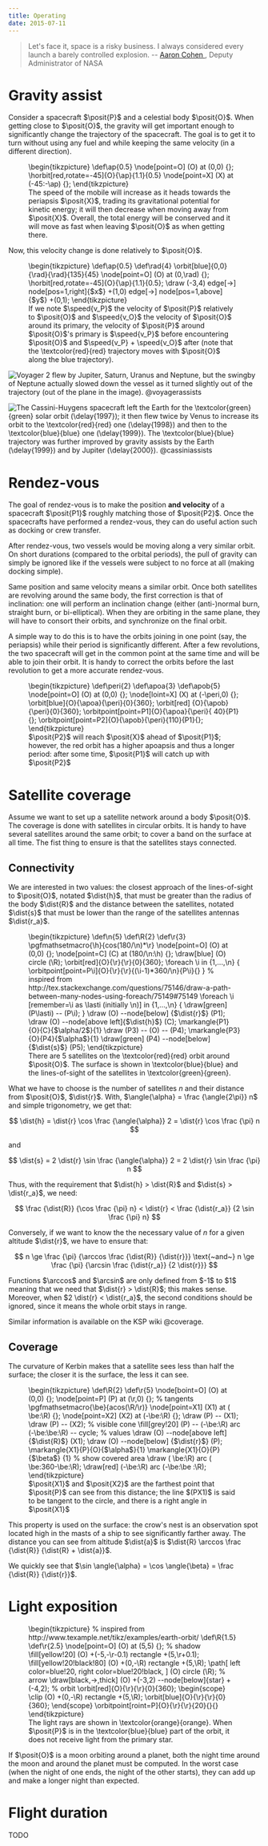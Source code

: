 ```yaml
---
title: Operating
date: 2015-07-11
---
```


> Let's face it, space is a risky business. I always considered every launch a
> barely controlled explosion.
-- [Aaron Cohen
](https://en.wikipedia.org/wiki/Aaron_Cohen_(Deputy_NASA_administrator)),
Deputy Administrator of NASA

Gravity assist
==============

Consider a spacecraft $\posit{P}$ and a celestial body $\posit{O}$. When
getting close to $\posit{O}$, the gravity will get important enough to
significantly change the trajectory of the spacecraft. The goal is to get it to
turn without using any fuel and while keeping the same velocity (in a different
direction).

<figure>
\begin{tikzpicture}
\def\ap{0.5}
\node[point=O] (O) at (0,0) {};
\horbit[red,rotate=-45]{O}{\ap}{1.1}{0.5}
\node[point=X] (X) at (-45:-\ap) {};
\end{tikzpicture}
<figcaption>
The speed of the mobile will increase as it heads towards the periapsis
$\posit{X}$, trading its gravitational potential for kinetic energy; it will
then decrease when moving away from $\posit{X}$. Overall, the total energy will
be conserved and it will move as fast when leaving $\posit{O}$ as when getting
there.
</figcaption>
</figure>

Now, this velocity change is done relatively to $\posit{O}$.

<figure>
\begin{tikzpicture}
\def\ap{0.5}
\def\rad{4}
\orbit[blue]{0,0}{\rad}{\rad}{135}{45}
\node[point=O] (O) at (0,\rad) {};
\horbit[red,rotate=-45]{O}{\ap}{1.1}{0.5};
\draw (-3,4) edge[->] node[pos=1,right]{$x$} +(1,0)
             edge[->] node[pos=1,above]{$y$} +(0,1);
\end{tikzpicture}
<figcaption>
If we note $\speed{v_P}$ the velocity of $\posit{P}$ relatively to $\posit{O}$
and $\speed{v_O}$ the velocity of $\posit{O}$ around its primary, the velocity
of $\posit{P}$ around $\posit{O}$'s primary is $\speed{v_P}$ before
encountering $\posit{O}$ and $\speed{v_P} + \speed{v_O}$ after (note that the
\textcolor{red}{red} trajectory moves with $\posit{O}$ along the blue
trajectory).
</figcaption>
</figure>

![
Voyager 2 flew by Jupiter, Saturn, Uranus and Neptune, but the swingby of
Neptune actually slowed down the vessel as it turned slightly out of the
trajectory (out of the plane in the image). @voyagerassists
](img/ast-voyager-orbits.jpg)

![
The Cassini-Huygens spacecraft left the Earth for the \textcolor{green}{green}
solar orbit (\delay{1997}); it then flew twice by Venus to increase its orbit
to the \textcolor{red}{red} one (\delay{1998}) and then to the
\textcolor{blue}{blue} one (\delay{1999}). The \textcolor{blue}{blue}
trajectory was further improved by gravity assists by the Earth (\delay{1999})
and by Jupiter (\delay{2000}). @cassiniassists
](img/Cassini_interplanet_trajectory.svg)



Rendez-vous
===========

The goal of rendez-vous is to make the position **and velocity** of a
spacecraft $\posit{P1}$ roughly matching those of $\posit{P2}$. Once the
spacecrafts have performed a rendez-vous, they can do useful action such as
docking or crew transfer.

<note>
After rendez-vous, two vessels would be moving along a very similar orbit. On
short durations (compared to the orbital periods), the pull of gravity can
simply be ignored like if the vessels were subject to no force at all (making
docking simple).
</note>

Same position and same velocity means a similar orbit. Once both satellites are
revolving around the same body, the first correction is that of inclination:
one will perform an inclination change (either (anti-)normal burn, straight
burn, or bi-elliptical). When they are orbiting in the same plane, they will
have to consort their orbits, and synchronize on the final orbit.

A simple way to do this is to have the orbits joining in one point (say, the
periapsis) while their period is significantly different. After a few
revolutions, the two spacecraft will get in the common point at the same time
and will be able to join their orbit. It is handy to correct the orbits before
the last revolution to get a more accurate rendez-vous.

<figure>
\begin{tikzpicture}
\def\peri{2}
\def\apoa{3}
\def\apob{5}
\node[point=O] (O) at (0,0) {};
\node[loint=X] (X) at (-\peri,0) {};
\orbit[blue]{O}{\apoa}{\peri}{0}{360};
\orbit[red] {O}{\apob}{\peri}{0}{360};
\orbitpoint[point=P1]{O}{\apoa}{\peri}{ 40}{P1}{};
\orbitpoint[point=P2]{O}{\apob}{\peri}{110}{P1}{};
\end{tikzpicture}
<figcaption>
$\posit{P2}$ will reach $\posit{X}$ ahead of $\posit{P1}$; however, the red
orbit has a higher apoapsis and thus a longer period: after some time,
$\posit{P1}$ will catch up with $\posit{P2}$
</figcaption>
</figure>



Satellite coverage
==================

Assume we want to set up a satellite network around a body $\posit{O}$. The
coverage is done with satellites in circular orbits. It is handy to have
several satellites around the same orbit; to cover a band on the surface at all
time. The fist thing to ensure is that the satellites stays connected.


Connectivity
------------

We are interested in two values: the closest approach of the lines-of-sight to
$\posit{O}$, notated $\dist{h}$, that must be greater than the radius of the
body $\dist{R}$ and the distance between the satellites, notated $\dist{s}$
that must be lower than the range of the satellites antennas $\dist{r_a}$.

<figure>
\begin{tikzpicture}
\def\n{5}
\def\R{2}
\def\r{3}
\pgfmathsetmacro{\h}{cos(180/\n)*\r}
\node[point=O] (O) at (0,0) {};
\node[point=C] (C) at (180/\n:\h) {};
\draw[blue] (O) circle (\R);
\orbit[red]{O}{\r}{\r}{0}{360};
\foreach \i in {1,...,\n}
{
	\orbitpoint[point=P\i]{O}{\r}{\r}{(\i-1)*360/\n}{P\i}{}
}
% inspired from http://tex.stackexchange.com/questions/75146/draw-a-path-between-many-nodes-using-foreach/75149#75149
\foreach \i  [remember=\i as \lasti (initially \n)] in {1,...,\n}
{
	\draw[green] (P\lasti) -- (P\i);
}
\draw (O) --node[below]     {$\dist{r}$} (P1);
\draw (O) --node[above left]{$\dist{h}$} (C);
\markangle{P1}{O}{C}{$\alpha/2$}{1}
\draw (P3) -- (O) -- (P4);
\markangle{P3}{O}{P4}{$\alpha$}{1}
\draw[green] (P4) --node[below]{$\dist{s}$} (P5);
\end{tikzpicture}
<figcaption>
There are 5 satellites on the \textcolor{red}{red} orbit around $\posit{O}$.
The surface is shown in \textcolor{blue}{blue} and the lines-of-sight of the
satellites in \textcolor{green}{green}.
</figcaption>
</figure>

What we have to choose is the number of satellites $n$ and their distance from
$\posit{O}$, $\dist{r}$. With, $\angle{\alpha} = \frac {\angle{2\pi}} n$ and
simple trigonometry, we get that:

$$
\dist{h}
= \dist{r} \cos \frac {\angle{\alpha}} 2
= \dist{r} \cos \frac {\pi} n
$$

and

$$
\dist{s}
= 2 \dist{r} \sin \frac {\angle{\alpha}} 2
= 2 \dist{r} \sin \frac {\pi} n
$$

Thus, with the requirement that $\dist{h} > \dist{R}$ and $\dist{s} >
\dist{r_a}$, we need:

$$
\frac {\dist{R}} {\cos \frac {\pi} n}
<
\dist{r}
<
\frac {\dist{r_a}} {2 \sin \frac {\pi} n}
$$

Conversely, if we want to know the the necessary value of $n$ for a given
altitude $\dist{r}$, we have to ensure that:

$$
n
\ge
\frac {\pi} {\arccos \frac {\dist{R}} {\dist{r}}}
\text{~and~}
n
\ge
\frac {\pi} {\arcsin \frac {\dist{r_a}} {2 \dist{r}}}
$$

<note>
Functions $\arccos$ and $\arcsin$ are only defined from $-1$ to $1$
meaning that we need that $\dist{r} > \dist{R}$; this makes sense.
Moreover, when $2 \dist{r} < \dist{r_a}$, the second conditions should
be ignored, since it means the whole orbit stays in range.
</note>

Similar information is available on the KSP wiki @coverage.


Coverage
--------

The curvature of Kerbin makes that a satellite sees less than half the surface;
the closer it is the surface, the less it can see.

<figure>
\begin{tikzpicture}
\def\R{2}
\def\r{5}
\node[boint=O] (O) at (0,0) {};
\node[point=P] (P) at (\r,0) {};
% tangents
\pgfmathsetmacro{\be}{acos(\R/\r)}
\node[point=X1] (X1) at ( \be:\R) {};
\node[point=X2] (X2) at (-\be:\R) {};
\draw (P) -- (X1);
\draw (P) -- (X2);
% visible cone
\fill[grey!20] (P) -- (-\be:\R) arc (-\be:\be:\R) -- cycle;
% values
\draw (O) --node[above left]{$\dist{R}$} (X1);
\draw (O) --node[below]     {$\dist{r}$} (P);
\markangle{X1}{P}{O}{$\alpha$}{1}
\markangle{X1}{O}{P}{$\beta$} {1}
% show covered area
\draw      ( \be:\R) arc ( \be:360-\be:\R);
\draw[red] (-\be:\R) arc (-\be:\be    :\R);
\end{tikzpicture}
<figcaption>
$\posit{X1}$ and $\posit{X2}$ are the farthest point that $\posit{P}$ can see
from this distance; the line $(PX1)$ is said to be tangent to the circle, and
there is a right angle in $\posit{X1}$
</figcaption>
</figure>

<note>
This property is used on the surface: the crow's nest is an observation spot
located high in the masts of a ship to see significantly farther away. The
distance you can see from altitude $\dist{a}$ is $\dist{R} \arccos \frac
{\dist{R}} {\dist{R} + \dist{a}}$.
</note>

We quickly see that $\sin \angle{\alpha} = \cos \angle{\beta} = \frac
{\dist{R}} {\dist{r}}$.



Light exposition
================

<figure>
\begin{tikzpicture}
% inspired from http://www.texample.net/tikz/examples/earth-orbit/
\def\R{1.5}
\def\r{2.5}
\node[point=O] (O) at (5,5) {};
% shadow
\fill[yellow!20] (O) +(-5,-\r-0.1) rectangle +(5,\r+0.1);
\fill[yellow!20!black!80] (O) +(0,-\R) rectangle +(5,\R);
\path[
	left color=blue!20,
	right color=blue!20!black,
]
(O) circle (\R);
% arrow
\draw[black,->,thick] (O) +(-3,2) --node[below]{star} +(-4,2);
% orbit
\orbit[red]{O}{\r}{\r}{0}{360};
\begin{scope}
\clip (O) +(0,-\R) rectangle +(5,\R);
\orbit[blue]{O}{\r}{\r}{0}{360};
\end{scope}
\orbitpoint[roint=P]{O}{\r}{\r}{20}{}{}
\end{tikzpicture}
<figcaption>
The light rays are shown in \textcolor{orange}{orange}.  When $\posit{P}$ is in
the \textcolor{blue}{blue} part of the orbit, it does not receive light from
the primary star.
</figcaption>
</figure>

<important>
If $\posit{O}$ is a moon orbiting around a planet, both the night time around
the moon and around the planet must be computed. In the worst case (when the
night of one ends, the night of the other starts), they can add up and make a
longer night than expected.
</important>



Flight duration
===============

TODO
